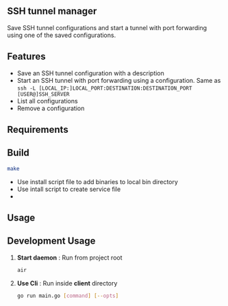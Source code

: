 ## SSH tunnel manager

Save SSH tunnel configurations and start a tunnel with port forwarding using one of the saved configurations.

## Features

- Save an SSH tunnel configuration with a description
- Start an SSH tunnel with port forwarding using a configuration. Same as `ssh -L [LOCAL_IP:]LOCAL_PORT:DESTINATION:DESTINATION_PORT [USER@]SSH_SERVER`
- List all configurations
- Remove a configuration

## Requirements


## Build

```sh
make
```

- Use install script file to add binaries to local bin directory
- Use intall script to create service file
- 

## Usage




## Development Usage

1. **Start daemon** :
   Run from project root
    ```sh
    air
    ```
2. **Use Cli** :
   Run inside **client** directory
   ```sh
   go run main.go [command] [--opts]
   ```